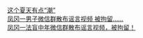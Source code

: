   
[这个夏天有点“潮”](http://www.dianyue.me/archives/377/vpaechbvn3kepa1w/)  
[凤冈一男子微信群散布谣言视频 被拘留……](http://www.dianyue.me/archives/031/sqpv7ihwypgfsghr/)  
[凤冈一法盲中年微信群散布谣言视频，被拘留！](http://www.dianyue.me/archives/201/wodree7smpnkmpyj/)